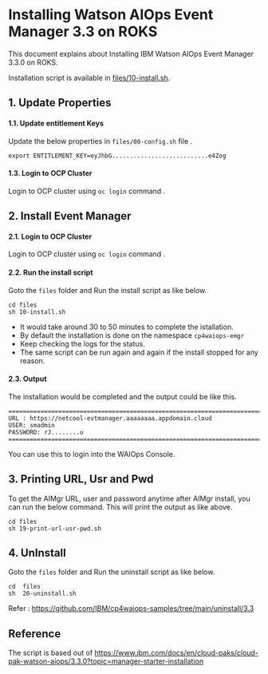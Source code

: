 # Installing Watson AIOps Event Manager 3.3 on ROKS 

This document explains about Installing IBM Watson AIOps Event Manager 3.3.0 on ROKS.

Installation script is available in [files/10-install.sh](./files/10-install.sh).


## 1. Update Properties

#### 1.1. Update entitlement Keys

Update the below properties in `files/00-config.sh` file .

```
export ENTITLEMENT_KEY=eyJhbG...........................e4Zog
```

#### 1.3. Login to OCP Cluster

Login to OCP cluster using  `oc login` command .


## 2. Install Event Manager

#### 2.1. Login to OCP Cluster

Login to OCP cluster using  `oc login` command .

#### 2.2. Run the install script

Goto the `files` folder and Run the install script as like below.

```
cd files
sh 10-install.sh
```

- It would take around 30 to 50 minutes to complete the istallation. 
- By default the installation is done on the namespace `cp4waiops-emgr`
- Keep checking the logs for the status. 
- The same script can be run again and again if the install stopped for any reason.

#### 2.3. Output
 
The installation would be completed and the output could be like this.

```
=====================================================================================================
URL : https://netcool-evtmanager.aaaaaaaa.appdomain.cloud
USER: smadmin
PASSWORD: rJ........u
=====================================================================================================
```

You can use this to login into the WAIOps Console.

## 3. Printing URL, Usr and Pwd

To get the AIMgr URL, user and password anytime after AIMgr install, you can run the below command. This will print the output as like above.

```
cd files
sh 19-print-url-usr-pwd.sh
```

## 4. UnInstall

Goto the `files` folder and Run the uninstall script as like below.

```
cd  files
sh  20-uninstall.sh
```

Refer : https://github.com/IBM/cp4waiops-samples/tree/main/uninstall/3.3

## Reference

The script is based out of https://www.ibm.com/docs/en/cloud-paks/cloud-pak-watson-aiops/3.3.0?topic=manager-starter-installation